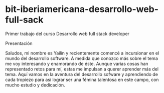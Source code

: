 # bit-iberiamericana-desarrollo-web-full-sack
Primer trabajo del curso Desarrollo web full stack developer


Presentación

Saludos, mi nombre es Yailín y recientemente comencé a incursionar en el mundo del desarrollo software. A medida que conozco más sobre el tema me voy interesando y enamorando de éste. Aunque varias cosas han representado retos para mí, estas me impulsan a querer aprender más del tema. Aquí vamos en la aventura del desarrollo sofware y aprendiendo de cada tropiezo para así lograr ser una fémina talentosa en este campo, con mucho estudio y dedicación. 
